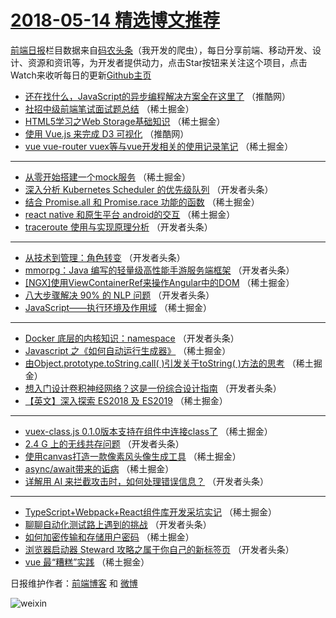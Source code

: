 # [2018-05-14 精选博文推荐](http://hao.caibaojian.com/date/2018/05/14)

[前端日报](http://caibaojian.com/c/news)栏目数据来自[码农头条](http://hao.caibaojian.com/)（我开发的爬虫），每日分享前端、移动开发、设计、资源和资讯等，为开发者提供动力，点击Star按钮来关注这个项目，点击Watch来收听每日的更新[Github主页](https://github.com/kujian/frontendDaily)
* [还在找什么，JavaScript的异步编程解决方案全在这里了](http://hao.caibaojian.com/74143.html) （推酷网）
* [社招中级前端笔试面试题总结](http://hao.caibaojian.com/74162.html) （稀土掘金）
* [HTML5学习之Web Storage基础知识](http://hao.caibaojian.com/74175.html) （稀土掘金）
* [使用 Vue.js 来完成 D3 可视化](http://hao.caibaojian.com/74144.html) （推酷网）
* [vue vue-router vuex等与vue开发相关的使用记录笔记](http://hao.caibaojian.com/74113.html) （稀土掘金）

***
* [从零开始搭建一个mock服务](http://hao.caibaojian.com/74174.html) （稀土掘金）
* [深入分析 Kubernetes Scheduler 的优先级队列](http://hao.caibaojian.com/74124.html) （开发者头条）
* [结合 Promise.all 和 Promise.race 功能的函数](http://hao.caibaojian.com/74169.html) （稀土掘金）
* [react native 和原生平台 android的交互](http://hao.caibaojian.com/74161.html) （稀土掘金）
* [traceroute 使用与实现原理分析](http://hao.caibaojian.com/74123.html) （开发者头条）

***
* [从技术到管理：角色转变](http://hao.caibaojian.com/74114.html) （开发者头条）
* [mmorpg：Java 编写的轻量级高性能手游服务端框架](http://hao.caibaojian.com/74116.html) （开发者头条）
* [[NGX]使用ViewContainerRef来操作Angular中的DOM](http://hao.caibaojian.com/74177.html) （稀土掘金）
* [八大步骤解决 90% 的 NLP 问题](http://hao.caibaojian.com/74119.html) （开发者头条）
* [JavaScript——执行环境及作用域](http://hao.caibaojian.com/74170.html) （稀土掘金）

***
* [Docker 底层的内核知识：namespace](http://hao.caibaojian.com/74120.html) （开发者头条）
* [Javascript 之《如何自动运行生成器》](http://hao.caibaojian.com/74164.html) （稀土掘金）
* [由Object.prototype.toString.call( )引发关于toString( )方法的思考](http://hao.caibaojian.com/74171.html) （稀土掘金）
* [想入门设计卷积神经网络？这是一份综合设计指南](http://hao.caibaojian.com/74121.html) （开发者头条）
* [【英文】深入探索 ES2018 及 ES2019](http://hao.caibaojian.com/74160.html) （稀土掘金）

***
* [vuex-class.js 0.1.0版本支持在组件中连接class了](http://hao.caibaojian.com/74172.html) （稀土掘金）
* [2.4 G 上的无线共存问题](http://hao.caibaojian.com/74122.html) （开发者头条）
* [使用canvas打造一款像素风头像生成工具](http://hao.caibaojian.com/74173.html) （稀土掘金）
* [async/await带来的诟病](http://hao.caibaojian.com/74165.html) （稀土掘金）
* [详解用 AI 来拦截攻击时，如何处理错误信息？](http://hao.caibaojian.com/74125.html) （开发者头条）

***
* [TypeScript+Webpack+React组件库开发采坑实记](http://hao.caibaojian.com/74163.html) （稀土掘金）
* [聊聊自动化测试路上遇到的挑战](http://hao.caibaojian.com/74115.html) （开发者头条）
* [如何加密传输和存储用户密码](http://hao.caibaojian.com/74176.html) （稀土掘金）
* [浏览器启动器 Steward 攻略之属于你自己的新标签页](http://hao.caibaojian.com/74126.html) （开发者头条）
* [vue  最“糟糕”实践](http://hao.caibaojian.com/74166.html) （稀土掘金）

日报维护作者：[前端博客](http://caibaojian.com/) 和 [微博](http://caibaojian.com/go/weibo)

![weixin](https://user-images.githubusercontent.com/3055447/38468989-651132ac-3b80-11e8-8e6b-15122322a9d7.png)